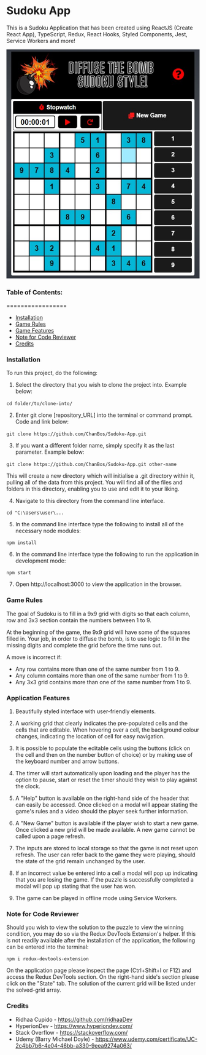 # Sudoku App

This is a Sudoku Application that has been created using ReactJS (Create React App), TypeScript, Redux, React Hooks, Styled Components, Jest, Service Workers and more!

![Sudoku App](https://github.com/ChanBos/Sudoku-App/blob/master/public/images/Sudoku%20App.jpg)

### Table of Contents:

=================

- [Installation](#installation)
- [Game Rules](#game-rules)
- [Game Features](#game-features)
- [Note for Code Reviewer](#note-for-code-reviewer)
- [Credits](#credits)

### Installation

To run this project, do the following:

1. Select the directory that you wish to clone the project into. Example below:

`cd folder/to/clone-into/`

2. Enter git clone [repository_URL] into the terminal or command prompt. Code and link below:

`git clone https://github.com/ChanBos/Sudoku-App.git`

3. If you want a different folder name, simply specify it as the last parameter. Example below:

`git clone https://github.com/ChanBos/Sudoku-App.git other-name`

This will create a new directory which will initialise a .git directory within it, pulling all of the data from this project. You will find all of the files and folders in this directory, enabling you to use and edit it to your liking.

4. Navigate to this directory from the command line interface.

```
cd "C:\Users\user\...
```

5. In the command line interface type the following to install all of the necessary node modules:

```
npm install
```

6. In the command line interface type the following to run the application in development mode:

```
npm start
```

7. Open http://localhost:3000 to view the application in the browser.

### Game Rules

The goal of Sudoku is to fill in a 9x9 grid with digits so that each column, row and 3x3 section contain the numbers between 1 to 9.

At the beginning of the game, the 9x9 grid will have some of the squares filled in. Your job, in order to diffuse the bomb, is to use logic to fill in the missing digits and complete the grid before the time runs out.

A move is incorrect if:

- Any row contains more than one of the same number from 1 to 9.
- Any column contains more than one of the same number from 1 to 9.
- Any 3x3 grid contains more than one of the same number from 1 to 9.

### Application Features

1. Beautifully styled interface with user-friendly elements.

2. A working grid that clearly indicates the pre-populated cells and the cells that are editable. When hovering over a cell, the background colour changes, indicating the location of cell for easy navigation.

3. It is possible to populate the editable cells using the buttons (click on the cell and then on the number button of choice) or by making use of the keyboard number and arrow buttons.

4. The timer will start automatically upon loading and the player has the option to pause, start or reset the timer should they wish to play against the clock.

5. A "Help" button is available on the right-hand side of the header that can easily be accessed. Once clicked on a modal will appear stating the game's rules and a video should the player seek further information.

6. A "New Game" button is available if the player wish to start a new game. Once clicked a new grid will be made available. A new game cannot be called upon a page refresh.

7. The inputs are stored to local storage so that the game is not reset upon refresh. The user can refer back to the game they were playing, should the state of the grid remain unchanged by the user.

8. If an incorrect value be entered into a cell a modal will pop up indicating that you are losing the game. If the puzzle is successfully completed a modal will pop up stating that the user has won.

9. The game can be played in offline mode using Service Workers.

### Note for Code Reviewer

Should you wish to view the solution to the puzzle to view the winning condition, you may do so via the Redux DevTools Extension's helper. If this is not readily available after the installation of the application, the following can be entered into the terminal:

```
npm i redux-devtools-extension
```

On the application page please inspect the page (Ctrl+Shift+I or F12) and access the Redux DevTools section. On the right-hand side's section please click on the "State" tab. The solution of the current grid will be listed under the solved-grid array.

### Credits

- Ridhaa Cupido - https://github.com/ridhaaDev
- HyperionDev - https://www.hyperiondev.com/
- Stack Overflow - https://stackoverflow.com/
- Udemy (Barry Michael Doyle) - https://www.udemy.com/certificate/UC-2c4bb7b6-4e04-46bb-a330-9eea9274a063/
